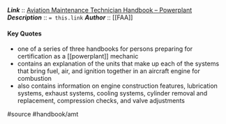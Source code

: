 ***Link***      :: [Aviation Maintenance Technician Handbook – Powerplant](https://www.faa.gov/regulations_policies/handbooks_manuals/aviation/amt_powerplant_handbook.pdf)
***Description***      :: `= this.link`
***Author*** :: [[FAA]]

#### Key Quotes
* one of a series of three handbooks for persons preparing for certification as a [[powerplant]] mechanic
* contains an explanation of the units that make up each of the systems that bring fuel, air, and ignition together in an aircraft engine for combustion
* also contains information on engine construction features, lubrication systems, exhaust systems, cooling systems, cylinder removal and replacement, compression checks, and valve adjustments

#source #handbook/amt